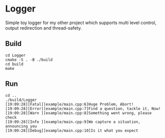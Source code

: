 # Logger

Simple toy logger for my other project which supports multi level control, output redirection and thread-safety.

## Build

```shell
cd Logger
cmake -S . -B ./build
cd build
make
```

## Run
```shell
cd ..
./build/Logger
[19:09:28][Fatal][example/main.cpp:6]Huge Problem, Abort!
[19:09:28][Error][example/main.cpp:7]Find a question, tackle it, Now!
[19:09:28][Warn ][example/main.cpp:8]Something went wrong, please check
[19:09:28][Info ][example/main.cpp:9]We capture a situation, announcing you
[19:09:28][Debug][example/main.cpp:10]Is it what you expect
```
